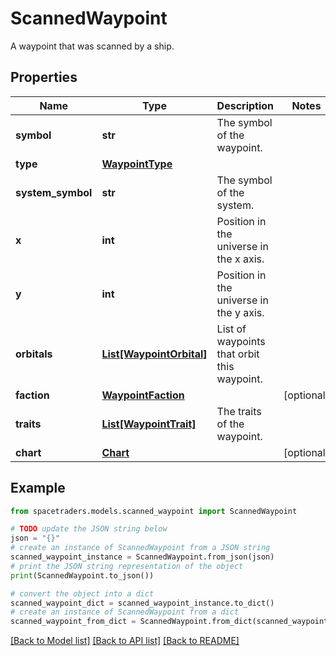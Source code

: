 # ScannedWaypoint

A waypoint that was scanned by a ship.

## Properties

Name | Type | Description | Notes
------------ | ------------- | ------------- | -------------
**symbol** | **str** | The symbol of the waypoint. | 
**type** | [**WaypointType**](WaypointType.md) |  | 
**system_symbol** | **str** | The symbol of the system. | 
**x** | **int** | Position in the universe in the x axis. | 
**y** | **int** | Position in the universe in the y axis. | 
**orbitals** | [**List[WaypointOrbital]**](WaypointOrbital.md) | List of waypoints that orbit this waypoint. | 
**faction** | [**WaypointFaction**](WaypointFaction.md) |  | [optional] 
**traits** | [**List[WaypointTrait]**](WaypointTrait.md) | The traits of the waypoint. | 
**chart** | [**Chart**](Chart.md) |  | [optional] 

## Example

```python
from spacetraders.models.scanned_waypoint import ScannedWaypoint

# TODO update the JSON string below
json = "{}"
# create an instance of ScannedWaypoint from a JSON string
scanned_waypoint_instance = ScannedWaypoint.from_json(json)
# print the JSON string representation of the object
print(ScannedWaypoint.to_json())

# convert the object into a dict
scanned_waypoint_dict = scanned_waypoint_instance.to_dict()
# create an instance of ScannedWaypoint from a dict
scanned_waypoint_from_dict = ScannedWaypoint.from_dict(scanned_waypoint_dict)
```
[[Back to Model list]](../README.md#documentation-for-models) [[Back to API list]](../README.md#documentation-for-api-endpoints) [[Back to README]](../README.md)


